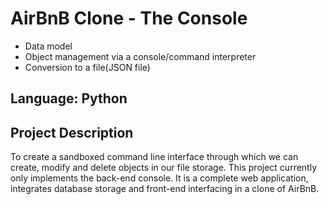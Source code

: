 # AirBnB Clone - The Console

* Data model
* Object management via a console/command interpreter
* Conversion to a file(JSON file)

## Language: Python

## Project Description
To create a sandboxed command line interface through which we can create, modify and delete objects in our file storage. This project currently only implements the back-end console. It is a complete web application, integrates database storage and front-end interfacing in a clone of AirBnB. 
